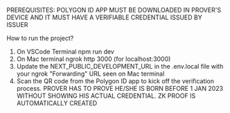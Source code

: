 PREREQUISITES: POLYGON ID APP MUST BE DOWNLOADED IN PROVER'S DEVICE AND IT MUST HAVE A VERIFIABLE CREDENTIAL ISSUED BY ISSUER

How to run the project?

1) On VSCode Terminal npm run dev
2) On Mac terminal ngrok http 3000 (for localhost:3000)
3) Update the NEXT_PUBLIC_DEVELOPMENT_URL in the .env.local file with your ngrok "Forwarding" URL seen on Mac terminal
4) Scan the QR code from the Polygon ID app to kick off the verification process.
PROVER HAS TO PROVE HE/SHE IS BORN BEFORE 1 JAN 2023 WITHOUT SHOWING HIS ACTUAL CREDENTIAL. ZK PROOF IS AUTOMATICALLY CREATED


